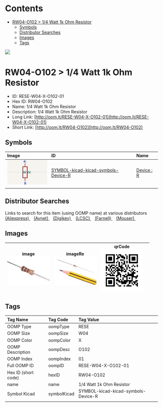 



Contents
========

* [RW04-O102 > 1/4 Watt 1k Ohm Resistor](#rw04-o102--14-watt-1k-ohm-resistor)
	* [Symbols](#symbols)
	* [Distributor Searches](#distributor-searches)
	* [Images](#images)
	* [Tags](#tags)
  
![][im]
# RW04-O102 > 1/4 Watt 1k Ohm Resistor

- ID: RESE-W04-X-O102-01
- Hex ID: RW04-O102
- Name: 1/4 Watt 1k Ohm Resistor
- Description: 1/4 Watt 1k Ohm Resistor
- Long Link: [http://oom.lt/RESE-W04-X-O102-01](http://oom.lt/RESE-W04-X-O102-01)
- Short Link: [http://oom.lt/RW04-O102](http://oom.lt/RW04-O102)

## Symbols
  

|Image|ID|Name|
| :--- | :--- | :--- |
|[![](https://raw.githubusercontent.com/oomlout/oomlout_OOMP_eda_V2/main/SYMBOL/kicad/kicad-symbols/Device/R/image_140.png)](https://github.com/oomlout/oomlout_OOMP_eda_V2/tree/main/SYMBOL/kicad/kicad-symbols/Device/R/)|[SYMBOL-kicad-kicad-symbols-Device-R](https://github.com/oomlout/oomlout_OOMP_eda_V2/tree/main/SYMBOL/kicad/kicad-symbols/Device/R/)|[Device : R](https://github.com/oomlout/oomlout_OOMP_eda_V2/tree/main/SYMBOL/kicad/kicad-symbols/Device/R/)|
||||

## Distributor Searches
  
Links to search for this item (using OOMP name) at various distributors  
[(Aliexpress) ](https://www.aliexpress.com/wholesale?SearchText=11171/4+Watt+1k+Ohm+Resistor)&nbsp;&nbsp;&nbsp;[(Avnet) ](https://www.avnet.com/shop/us/search/1/4+Watt+1k+Ohm+Resistor)&nbsp;&nbsp;&nbsp;[(Digikey) ](https://www.digikey.co.uk/en/products/result?s=1/4+Watt+1k+Ohm+Resistor)&nbsp;&nbsp;&nbsp;[(LCSC) ](https://www.lcsc.com/search?q=1/4+Watt+1k+Ohm+Resistor)&nbsp;&nbsp;&nbsp;[(Farnell) ](https://uk.farnell.com/search?st=1/4+Watt+1k+Ohm+Resistor)&nbsp;&nbsp;&nbsp;[(Mouser) ](https://www.mouser.com/c/?q=1/4+Watt+1k+Ohm+Resistor)&nbsp;&nbsp;&nbsp;
## Images
  

|image<br>[![](https://raw.githubusercontent.com/oomlout/oomlout_OOMP_parts_V2/main/RESE/W04/X/O102/01/image_140.jpg)](https://github.com/oomlout/oomlout_OOMP_parts_V2/tree/main/RESE/W04/X/O102/01/image.jpg)|imageRe<br>[![](https://raw.githubusercontent.com/oomlout/oomlout_OOMP_parts_V2/main/RESE/W04/X/O102/01/image_RE_140.jpg)](https://github.com/oomlout/oomlout_OOMP_parts_V2/tree/main/RESE/W04/X/O102/01/image_RE.jpg)|qrCode<br>[![](https://raw.githubusercontent.com/oomlout/oomlout_OOMP_parts_V2/main/RESE/W04/X/O102/01/qrCode_140.png)](https://github.com/oomlout/oomlout_OOMP_parts_V2/tree/main/RESE/W04/X/O102/01/qrCode.png)||
| :---: | :---: | :---: | :---: |

## Tags
  

|Tag Name|Tag Code|Tag Value|
| :--- | :--- | :--- |
|OOMP Type|oompType|RESE|
|OOMP Size|oompSize|W04|
|OOMP Color|oompColor|X|
|OOMP Description|oompDesc|O102|
|OOMP Index|oompIndex|01|
|Full OOMP ID|oompID|RESE-W04-X-O102-01|
|Hex ID (short code)|hexID|RW04-O102|
|name|name|1/4 Watt 1k Ohm Resistor|
|Symbol Kicad|symbolKicad|SYMBOL-kicad-kicad-symbols-Device-R|
||||



[im]: image_450.jpg
